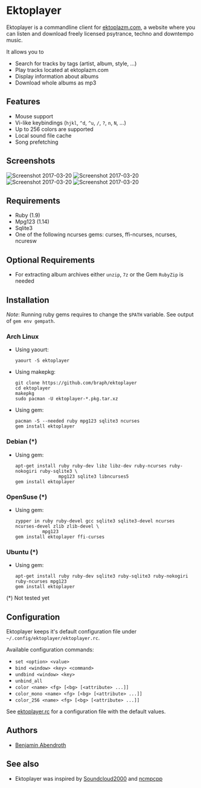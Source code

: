 # Ektoplayer

Ektoplayer is a commandline client for [ektoplazm.com](http://www.ektoplazm.com), a website where you can listen and download freely licensed psytrance, techno and downtempo music. 

It allows you to
  * Search for tracks by tags (artist, album, style, ...)
  * Play tracks located at ektoplazm.com
  * Display information about albums
  * Download whole albums as mp3

## Features

  * Mouse support
  * Vi-like keybindings (`hjkl`, `^d`, `^u`, `/`, `?`, `n`, `N`, ...)
  * Up to 256 colors are supported
  * Local sound file cache
  * Song prefetching

## Screenshots

![Screenshot 2017-03-20](http://pixelbanane.de/yafu/454463454/ekto1.gif)
![Screenshot 2017-03-20](http://pixelbanane.de/yafu/1213960318/ekto2.gif)
![Screenshot 2017-03-20](http://pixelbanane.de/yafu/1573688123/ekto3.gif)
![Screenshot 2017-03-20](http://pixelbanane.de/yafu/3388136564/ekto4.gif)

## Requirements

  * Ruby (1.9)
  * Mpg123 (1.14)
  * Sqlite3 
  * One of the following ncurses gems: curses, ffi-ncurses, ncurses, ncuresw

## Optional Requirements

  * For extracting album archives either `unzip`, `7z` or the Gem `RubyZip` is needed

## Installation

*Note*: Running ruby gems requires to change the `$PATH` variable.
See output of `gem env gempath`.

### Arch Linux

  * Using yaourt:
      ```
      yaourt -S ektoplayer
      ```

  * Using makepkg:
      ```
      git clone https://github.com/braph/ektoplayer
      cd ektoplayer
      makepkg
      sudo pacman -U ektoplayer-*.pkg.tar.xz
      ```

  * Using gem:
      ```
      pacman -S --needed ruby mpg123 sqlite3 ncurses
      gem install ektoplayer
      ```

### Debian (*)
   * Using gem:
      ```
      apt-get install ruby ruby-dev libz libz-dev ruby-ncurses ruby-nokogiri ruby-sqlite3 \
                      mpg123 sqlite3 libncurses5
      gem install ektoplayer
      ```

### OpenSuse (*)
   * Using gem:
      ```
      zypper in ruby ruby-devel gcc sqlite3 sqlite3-devel ncurses ncurses-devel zlib zlib-devel \
                mpg123 
      gem install ektoplayer ffi-curses
      ```

### Ubuntu (*)
   * Using gem:
      ```
      apt-get install ruby ruby-dev sqlite3 ruby-sqlite3 ruby-nokogiri ruby-ncurses mpg123
      gem install ektoplayer
      ```

(*) Not tested yet

## Configuration

Ektoplayer keeps it's default configuration file under `~/.config/ektoplayer/ektoplayer.rc`.

Available configuration commands:
   * `set <option> <value>`
   * `bind <window> <key> <command>`
   * `undbind <window> <key>`
   * `unbind_all`
   * `color <name> <fg> [<bg> [<attribute> ...]]`
   * `color_mono <name> <fg> [<bg> [<attribute> ...]]`
   * `color_256 <name> <fg> [<bg> [<attribute> ...]]`

See [ektoplayer.rc](https://github.com/braph/ektoplayer/blob/master/doc/ektoplayer.rc) for a configuration file with the default values.

## Authors

  * [Benjamin Abendroth](https://github.com/braph)

## See also

  * Ektoplayer was inspired by [Soundcloud2000](https://github.com/grobie/soundcloud2000) and [ncmpcpp](https://github.com/arybczak/ncmpcpp)
